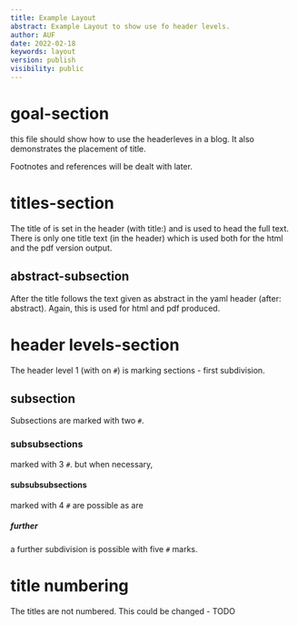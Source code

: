 ```yaml
---
title: Example Layout
abstract: Example Layout to show use fo header levels.
author: AUF
date: 2022-02-18
keywords: layout
version: publish
visibility: public
---
```


# goal-section
this file should show how to use the headerleves in a blog. It also demonstrates the placement of title. 

Footnotes and references will be dealt with later. 

# titles-section
The title of is set in the header (with title:) and is used to head the full text. There is only one title text (in the header) which is used both for the html and the pdf version output.

## abstract-subsection
After the title follows the text given as abstract in the yaml header (after: abstract). Again, this is used for html and pdf produced. 

# header levels-section
The header level 1 (with on `#`) is marking sections - first subdivision. 

## subsection
Subsections are marked with two `#`.

### subsubsections 
marked with 3 `#`. but when necessary,

#### subsubsubsections 
marked with 4 `#` are possible as are 

##### further
a further subdivision is possible with five `#` marks. 

# title numbering
The titles are not numbered. This could be changed - TODO


<!-- ![Alt text](DSC08138.JPG) -->
<!-- the next works -->
<!-- ![Alt text](./resources/DSC08138.JPG) -->
<!-- ![Alt text](resources/DSC08138.JPG) -->

<!-- statt einer relativen `resources/DSC08138.JPG` referenz. Problem in latex.

die absolute "/home/frank/Workspace11/ssg/docs/site/dough/Blog/SubBlog/resources/DSC08138.JPG" funktioniert. 
der file ist "/home/frank/Workspace11/ssg/docs/site/baked/Blog/SubBlog" in warum die relative nicht?

  An example post sorted at last
  and an image -->